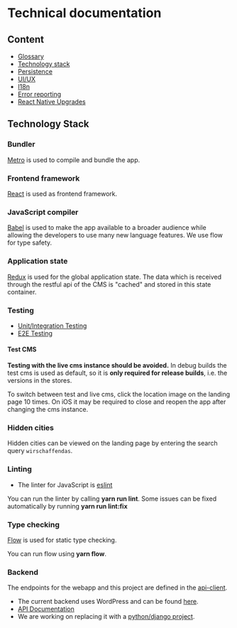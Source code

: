 # Technical documentation

## Content

* [Glossary](https://wiki.integreat-app.de/glossary)
* [Technology stack](#technology-stack)
* [Persistence](docs/persistence.md)
* [UI/UX](docs/ui-ux.md)
* [I18n](docs/i18n.md)
* [Error reporting](docs/error-reporting.md)
* [React Native Upgrades](docs/react-native-upgrades.md)

## Technology Stack

### Bundler

[Metro](https://facebook.github.io/metro/) is used to compile and bundle the app.

### Frontend framework

[React](https://facebook.github.io/react/) is used as frontend framework.

### JavaScript compiler

[Babel](https://babeljs.io/) is used to make the app available to a broader audience while 
allowing the developers to use many new language features. We use flow for type safety.

### Application state

[Redux](http://redux.js.org/) is used for the global application state. 
The data which is received through the restful api of the CMS is "cached" and stored in this state container.

### Testing

* [Unit/Integration Testing](docs/testing.md)
* [E2E Testing](docs/e2e-testing.md)

#### Test CMS

**Testing with the live cms instance should be avoided.**
In debug builds the test cms is used as default, so it is **only required for release builds**, i.e. the versions in the stores.

To switch between test and live cms, click the location image on the landing page 10 times.
On iOS it may be required to close and reopen the app after changing the cms instance.

### Hidden cities

Hidden cities can be viewed on the landing page by entering the search query `wirschaffendas`.

### Linting

* The linter for JavaScript is [eslint](http://eslint.org/)

You can run the linter by calling **yarn run lint**. Some issues can be fixed automatically by running **yarn run lint:fix**

### Type checking

[Flow](https://flow.org/) is used for static type checking.

You can run flow using **yarn flow**. 

### Backend

The endpoints for the webapp and this project are defined in the [api-client](https://github.com/Integreat/integreat-api-client).

* The current backend uses WordPress and can be found [here](https://github.com/Integreat/cms).
* [API Documentation](https://github.com/Integreat/cms/wiki/REST-APIv3-Documentation)
* We are working on replacing it with a [python/django project](https://github.com/Integreat/cms-django).
